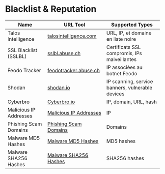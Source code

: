 # Blacklist & Reputation

| Name                 | URL Tool                                            | Supported Types                              |
|----------------------|-----------------------------------------------------|----------------------------------------------|
| Talos Intelligence   | [talosintelligence.com](https://talosintelligence.com/) | URL, IP, et domaine en liste noire        |
| SSL Blacklist (SSLBL) | [sslbl.abuse.ch](https://sslbl.abuse.ch/)           | Certificats SSL compromis, IPs malveillantes |
| Feodo Tracker        | [feodotracker.abuse.ch](https://feodotracker.abuse.ch/) | IP associées au botnet Feodo                 |
| Shodan        | [shodan.io](https://www.shodan.io/) | IP scanning, service banners, vulnerable devices |                 |
| Cyberbro   | [Cyberbro.io](https://github.com/stanfrbd/cyberbro) | IP, domain, URL, hash        |
| Malicious IP Addresses   | [Malicious IP Addresses](https://lnkd.in/eeKQPCwf) | IP         |
| Phishing Scam Domains    | [Phishing Scam Domains](https://lnkd.in/eyxy3YvA) | Domains        |
| Malware MD5 Hashes    | [Malware MD5 Hashes](https://lnkd.in/eUPZa68u) | MD5 hashes        |
| Malware SHA256 Hashes   | [Malware SHA256 Hashes](https://lnkd.in/eVaU9BRd) | SHA256 hashes        |

